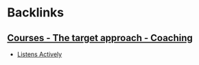 
# Backlinks
## [Courses - The target approach - Coaching](<Courses - The target approach - Coaching.md>)
- [Listens Actively](<Listens Actively.md>)

